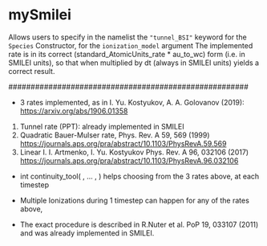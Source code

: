 # mySmilei
Allows users to specify in the namelist the ```"tunnel_BSI"``` keyword for the ```Species``` Constructor, for the ```ionization_model``` argument 
The implemented rate is in its correct (standard_AtomicUnits_rate * au_to_wc) form (i.e. in SMILEI units), so that when multiplied by dt (always in SMILEI units) yields a correct result.

######################################################


* 3 rates implemented, as in I. Yu. Kostyukov, A. A. Golovanov (2019): https://arxiv.org/abs/1906.01358
1. Tunnel rate (PPT): already implemented in SMILEI
2. Quadratic Bauer-Mulser rate, Phys. Rev. A 59, 569 (1999) https://journals.aps.org/pra/abstract/10.1103/PhysRevA.59.569
3. Linear I. I. Artmenko, I. Yu. Kostyukov Phys. Rev. A 96, 032106 (2017) https://journals.aps.org/pra/abstract/10.1103/PhysRevA.96.032106

* int continuity_tool( , ... , ) helps choosing from the 3 rates above, at each timestep

* Multiple Ionizations during 1 timestep can happen for any of the rates above, 
* The exact procedure is described in R.Nuter et al. PoP 19, 033107 (2011) and was already implemented in SMILEI.
